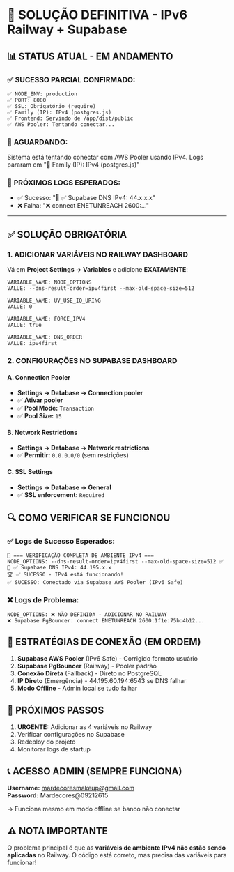 # 🚨 SOLUÇÃO DEFINITIVA - IPv6 Railway + Supabase

## 📊 **STATUS ATUAL - EM ANDAMENTO**

### ✅ **SUCESSO PARCIAL CONFIRMADO:**
```
✅ NODE_ENV: production
✅ PORT: 8080  
✅ SSL: Obrigatório (require)
✅ Family (IP): IPv4 (postgres.js)
✅ Frontend: Servindo de /app/dist/public
✅ AWS Pooler: Tentando conectar...
```

### 🔄 **AGUARDANDO:**
Sistema está tentando conectar com AWS Pooler usando IPv4.
Logs pararam em "📡 Family (IP): IPv4 (postgres.js)"

### 🎯 **PRÓXIMOS LOGS ESPERADOS:**
- ✅ Sucesso: "🔎 ✅ Supabase DNS IPv4: 44.x.x.x"
- ❌ Falha: "❌ connect ENETUNREACH 2600:..."

---

## ✅ SOLUÇÃO OBRIGATÓRIA

### 1. ADICIONAR VARIÁVEIS NO RAILWAY DASHBOARD

Vá em **Project Settings → Variables** e adicione **EXATAMENTE**:

```
VARIABLE_NAME: NODE_OPTIONS
VALUE: --dns-result-order=ipv4first --max-old-space-size=512

VARIABLE_NAME: UV_USE_IO_URING  
VALUE: 0

VARIABLE_NAME: FORCE_IPV4
VALUE: true

VARIABLE_NAME: DNS_ORDER
VALUE: ipv4first
```

### 2. CONFIGURAÇÕES NO SUPABASE DASHBOARD

#### A. Connection Pooler
- **Settings → Database → Connection pooler**
- ✅ **Ativar pooler**
- ✅ **Pool Mode:** `Transaction`
- ✅ **Pool Size:** `15`

#### B. Network Restrictions
- **Settings → Database → Network restrictions**
- ✅ **Permitir:** `0.0.0.0/0` (sem restrições)

#### C. SSL Settings  
- **Settings → Database → General**
- ✅ **SSL enforcement:** `Required`

## 🔍 COMO VERIFICAR SE FUNCIONOU

### ✅ Logs de Sucesso Esperados:
```
🔧 === VERIFICAÇÃO COMPLETA DE AMBIENTE IPv4 ===
NODE_OPTIONS: --dns-result-order=ipv4first --max-old-space-size=512 ✅
🔎 ✅ Supabase DNS IPv4: 44.195.x.x
🏆 ✅ SUCESSO - IPv4 está funcionando!
✅ SUCESSO: Conectado via Supabase AWS Pooler (IPv6 Safe)
```

### ❌ Logs de Problema:
```
NODE_OPTIONS: ❌ NÃO DEFINIDA - ADICIONAR NO RAILWAY
❌ Supabase PgBouncer: connect ENETUNREACH 2600:1f1e:75b:4b12...
```

## 🎯 ESTRATÉGIAS DE CONEXÃO (EM ORDEM)

1. **Supabase AWS Pooler** (IPv6 Safe) - Corrigido formato usuário
2. **Supabase PgBouncer** (Railway) - Pooler padrão  
3. **Conexão Direta** (Fallback) - Direto no PostgreSQL
4. **IP Direto** (Emergência) - 44.195.60.194:6543 se DNS falhar
5. **Modo Offline** - Admin local se tudo falhar

## 🔄 PRÓXIMOS PASSOS

1. **URGENTE:** Adicionar as 4 variáveis no Railway
2. Verificar configurações no Supabase  
3. Redeploy do projeto
4. Monitorar logs de startup

## 📞 ACESSO ADMIN (SEMPRE FUNCIONA)

**Username:** mardecoresmakeup@gmail.com  
**Password:** Mardecores@09212615

→ Funciona mesmo em modo offline se banco não conectar

## ⚠️ NOTA IMPORTANTE

O problema principal é que as **variáveis de ambiente IPv4 não estão sendo aplicadas** no Railway. O código está correto, mas precisa das variáveis para funcionar!